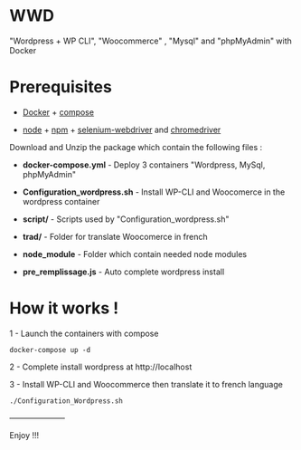 # WWD

"Wordpress + WP CLI", "Woocommerce" , "Mysql" and "phpMyAdmin" with Docker 

 # Prerequisites 
	
* [Docker](https://docs.docker.com/engine/installation/) + [compose](https://docs.docker.com/compose/install/)
	
* [node](https://nodejs.org/en/download/) + [npm](https://docs.npmjs.com/getting-started/installing-node) + [selenium-webdriver](https://www.npmjs.com/package/selenium-webdriver) and [chromedriver](https://www.npmjs.com/package/chromedriver) 

Download and Unzip the package which contain the following files :

* **docker-compose.yml** - Deploy 3 containers "Wordpress, MySql, phpMyAdmin"

* **Configuration_wordpress.sh** - Install WP-CLI and Woocomerce in the wordpress container

* **script/** - Scripts used by "Configuration_wordpress.sh"

* **trad/** - Folder for translate Woocomerce in french 

* **node_module** - Folder which contain needed node modules

* **pre_remplissage.js** - Auto complete wordpress install

# How it works ! 

1 - Launch the containers with compose

	docker-compose up -d

2 - Complete install wordpress at http://localhost

3 - Install WP-CLI and Woocommerce then translate it to french language

	./Configuration_Wordpress.sh

———————

Enjoy !!!
